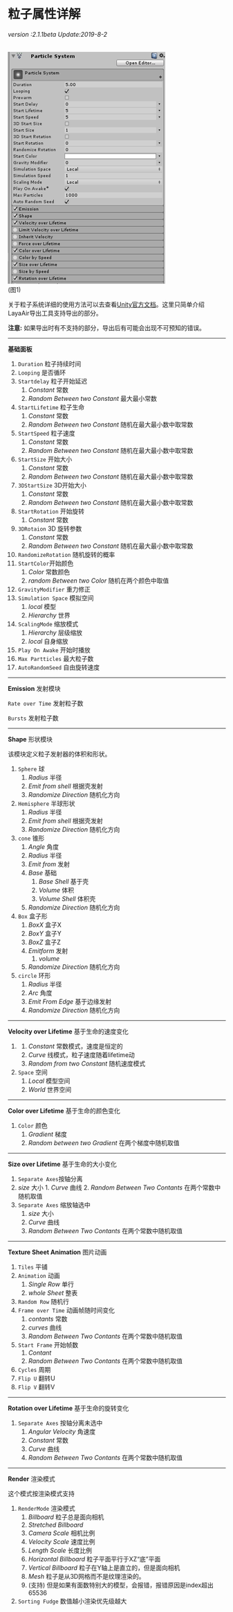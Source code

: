 # 粒子属性详解

###### *version :2.1.1beta   Update:2019-8-2*

![](img/1.png)<br>(图1)

关于粒子系统详细的使用方法可以去查看[Unity官方文档](https://docs.unity3d.com/Manual/PartSysReference.html)。这里只简单介绍LayaAir导出工具支持导出的部分。

**注意:** 如果导出时有不支持的部分，导出后有可能会出现不可预知的错误。

------

**基础面板**

1. `Duration` 粒子持续时间
2. `Looping` 是否循环
3. `Startdelay` 粒子开始延迟
   1. *Constant*  常数
   2. *Random Between two Constant*  最大最小常数 
4. `StartLifetime` 粒子生命
   1. *Constant*  常数
   2. *Random Between two Constant* 随机在最大最小数中取常数
5. `StartSpeed` 粒子速度
   1. *Constant*  常数 
   2. *Random Between two Constant* 随机在最大最小数中取常数
6. `StartSize` 开始大小
   1. *Constant* 常数
   2. *Random Between two Constant* 随机在最大最小数中取常数 
7. `3DStartSize` 3D开始大小
   1. *Constant*  常数
   2. *Random Between two Constant* 随机在最大最小数中取常数
8. `StartRotation` 开始旋转 
   1. *Constant*  常数
9. `3DRotaion` 3D 旋转参数
   1. *Constant*  常数 
   2. *Random Between two Constant*  随机在最大最小数中取常数
10. `RandomizeRotation` 随机旋转的概率 
11. `StartColor`开始颜色
    1. *Color*  常数颜色
    2. *random Between two Color*  随机在两个颜色中取值
12. `GravityModifier` 重力修正
13. `Simulation Space` 模拟空间
    1. *local*  模型
    2. *Hierarchy*  世界 
14. `ScalingMode` 缩放模式
    1. *Hierarchy*  层级缩放
    2. *local*  自身缩放
15. `Play On Awake` 开始时播放
16. `Max Partticles` 最大粒子数
17. `AutoRandomSeed` 自由旋转速度

------

**Emission** 发射模块

`Rate over Time` 发射粒子数

`Bursts` 发射粒子数

------

**Shape** 形状模块

该模块定义粒子发射器的体积和形状。

1. `Sphere` 球
      1. *Radius*  半径
      2. *Emit from shell*  根据壳发射
      3. *Randomize Direction*  随机化方向
2. `Hemisphere` 半球形状
      1. *Radius* 半径 
      2. *Emit from shell* 根据壳发射
      3. *Randomize Direction* 随机化方向
3. `cone` 锥形
   1. *Angle*  角度
   2. *Radius*  半径
   3. *Emit from*  发射
   4. *Base*  基础 
         1. *Base Shell*  基于壳
         2. *Volume*  体积
         3. *Volume Shell*  体积壳 
   5. *Randomize Direction*  随机化方向 
4. `Box` 盒子形
      1. *BoxX*  盒子X 
      2. *BoxY*  盒子Y
      3. *BoxZ*  盒子Z	
      4. *Emitform*  发射
            1. *volume*
      5. *Randomize Direction*  随机化方向
5. `circle` 环形
      1.   *Radius*  半径
      2.   *Arc*  角度
      3.   *Emit From Edge*  基于边缘发射
      4.   *Randomize Direction*  随机化方向

------

**Velocity over Lifetime**  基于生命的速度变化

1. 
   1.   *Constant*  常数模式，速度是恒定的
   2.  *Curve*  线模式，粒子速度随着lifetime动
   3.   *Random from two Constant*  随机速度模式
2. `Space` 空间
   1.  *Local*  模型空间
   2.  *World*  世界空间

------

**Color over Lifetime** 基于生命的颜色变化

1. `Color` 颜色
   1.  *Gradient*  梯度
   2.  *Random between two Gradient*  在两个梯度中随机取值

------

**Size over Lifetime** 基于生命的大小变化

1.  `Separate Axes`按轴分离
   1.  *size*  大小
      1.  *Curve*  曲线
      2.  *Random Between Two Contants*  在两个常数中随机取值
2. `Separate Axes` 缩放轴选中
   1.   *size*   大小
      1.   *Curve*  曲线
      2.   *Random Between Two Contants*  在两个常数中随机取值

------

**Texture Sheet Animation** 图片动画

1. `Tiles` 平铺
2. `Animation` 动画
   1.   *Single Row*  单行
   2.   *whole Sheet*  整表
3. `Random Row` 随机行
4. `Frame over Time` 动画帧随时间变化
   1.  *contants* 常数
   2.  *curves*  曲线
   3.  *Random Between Two Contants*  在两个常数中随机取值
5. `Start Frame` 开始帧数
   1.   *Contant*
   2.   *Random Between Two Contants* 在两个常数中随机取值
6. `Cycles` 周期
7. `Flip U` 翻转U
8. `Flip V` 翻转V

------

**Rotation over Lifetime** 基于生命的旋转变化

1. `Separate Axes` 按轴分离未选中 
   1. *Angular Velocity*  角速度 
   2. *Constant*  常数 
   3. *Curve*  曲线 
   4. *Random Between Two Contants*  在两个常数中随机取值



------

**Render** 渲染模式

这个模式按渲染模式支持

1. `RenderMode` 渲染模式
   1.  *Billboard*  粒子总是面向相机
   2.  *Stretched Billboard*
      1.   *Camera Scale*  相机比例
      2.   *Velocity Scale*  速度比例
      3.   *Length Scale*   长度比例
   3.   *Horizontal Billboard*   粒子平面平行于XZ“底”平面
   4.   *Vertical Billboard*  粒子在Y轴上是直立的，但是面向相机
   5.   *Mesh*  粒子是从3D网格而不是纹理渲染的。
      1. (支持) 但是如果有面数特别大的模型，会报错，报错原因是index超出65536
2. `Sorting Fudge` 数值越小渲染优先级越大

